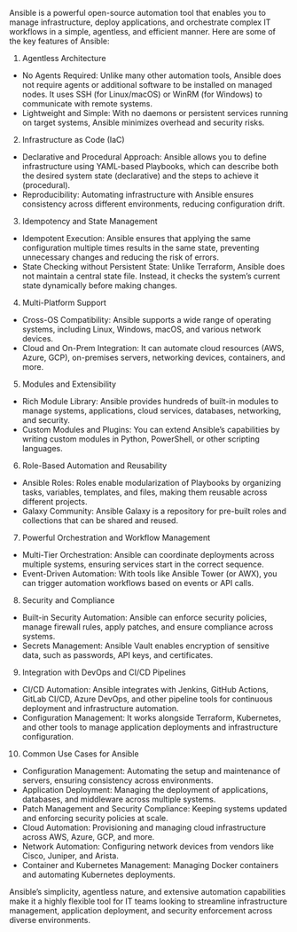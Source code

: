 Ansible is a powerful open-source automation tool that enables you to manage infrastructure, deploy applications, and orchestrate complex IT workflows in a simple, agentless, and efficient manner. Here are some of the key features of Ansible:  

1. Agentless Architecture

  - No Agents Required: Unlike many other automation tools, Ansible does not require agents or additional software to be installed on managed nodes. It uses SSH (for Linux/macOS) or WinRM (for Windows) to communicate with remote systems.
  - Lightweight and Simple: With no daemons or persistent services running on target systems, Ansible minimizes overhead and security risks.

2. Infrastructure as Code (IaC)

  - Declarative and Procedural Approach: Ansible allows you to define infrastructure using YAML-based Playbooks, which can describe both the desired system state (declarative) and the steps to achieve it (procedural).
  - Reproducibility: Automating infrastructure with Ansible ensures consistency across different environments, reducing configuration drift.

3. Idempotency and State Management

  - Idempotent Execution: Ansible ensures that applying the same configuration multiple times results in the same state, preventing unnecessary changes and reducing the risk of errors.
  - State Checking without Persistent State: Unlike Terraform, Ansible does not maintain a central state file. Instead, it checks the system’s current state dynamically before making changes.

4. Multi-Platform Support

  - Cross-OS Compatibility: Ansible supports a wide range of operating systems, including Linux, Windows, macOS, and various network devices.
  - Cloud and On-Prem Integration: It can automate cloud resources (AWS, Azure, GCP), on-premises servers, networking devices, containers, and more.

5. Modules and Extensibility

  - Rich Module Library: Ansible provides hundreds of built-in modules to manage systems, applications, cloud services, databases, networking, and security.
  - Custom Modules and Plugins: You can extend Ansible’s capabilities by writing custom modules in Python, PowerShell, or other scripting languages.

6. Role-Based Automation and Reusability

  - Ansible Roles: Roles enable modularization of Playbooks by organizing tasks, variables, templates, and files, making them reusable across different projects.
  - Galaxy Community: Ansible Galaxy is a repository for pre-built roles and collections that can be shared and reused.

7. Powerful Orchestration and Workflow Management

  - Multi-Tier Orchestration: Ansible can coordinate deployments across multiple systems, ensuring services start in the correct sequence.
  - Event-Driven Automation: With tools like Ansible Tower (or AWX), you can trigger automation workflows based on events or API calls.

8. Security and Compliance

  - Built-in Security Automation: Ansible can enforce security policies, manage firewall rules, apply patches, and ensure compliance across systems.
  - Secrets Management: Ansible Vault enables encryption of sensitive data, such as passwords, API keys, and certificates.

9. Integration with DevOps and CI/CD Pipelines

  - CI/CD Automation: Ansible integrates with Jenkins, GitHub Actions, GitLab CI/CD, Azure DevOps, and other pipeline tools for continuous deployment and infrastructure automation.
  - Configuration Management: It works alongside Terraform, Kubernetes, and other tools to manage application deployments and infrastructure configuration.

10. Common Use Cases for Ansible

  - Configuration Management: Automating the setup and maintenance of servers, ensuring consistency across environments.
  - Application Deployment: Managing the deployment of applications, databases, and middleware across multiple systems.
  - Patch Management and Security Compliance: Keeping systems updated and enforcing security policies at scale.
  - Cloud Automation: Provisioning and managing cloud infrastructure across AWS, Azure, GCP, and more.
  - Network Automation: Configuring network devices from vendors like Cisco, Juniper, and Arista.
  - Container and Kubernetes Management: Managing Docker containers and automating Kubernetes deployments.  

Ansible’s simplicity, agentless nature, and extensive automation capabilities make it a highly flexible tool for IT teams looking to streamline infrastructure management, application deployment, and security enforcement across diverse environments.
